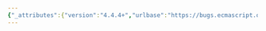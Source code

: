 ```yaml
---
{"_attributes":{"version":"4.4.4+","urlbase":"https://bugs.ecmascript.org/","maintainer":"dherman@mozilla.com"},"bug":{"bug_id":577,"creation_ts":"2012-07-19 12:27:00 -0700","short_desc":"13.5 Class Definitions; IsConstantDeclaration return true","delta_ts":"2015-07-10 08:34:59 -0700","product":"Draft for 6th Edition","component":"technical issue","version":"Rev 9: July 8, 2012 Draft","rep_platform":"All","op_sys":"All","bug_status":"RESOLVED","resolution":"FIXED","priority":"Normal","bug_severity":"normal","everconfirmed":true,"reporter":{"uid":"waldron.rick","name":"Rick Waldron"},"assigned_to":{"uid":"allen","name":"Allen Wirfs-Brock"},"cc":["erik.arvidsson","waldron.rick"],"long_desc":[{"commentid":1370,"comment_count":0,"who":{"uid":"waldron.rick","name":"Rick Waldron"},"bug_when":"2012-07-19 12:27:20 -0700","thetext":"IIRC, const by default for ClassDeclaration has yet to reach complete consensus - I think the draft should somehow reflect this or change the current return value to false pending final consensus."},{"commentid":1383,"comment_count":1,"who":{"uid":"waldron.rick","name":"Rick Waldron"},"bug_when":"2012-07-26 11:23:04 -0700","thetext":"Per July 26th TC39 meeting decision, class declarations create \"let\" bindings"},{"commentid":1563,"comment_count":2,"who":{"uid":"allen","name":"Allen Wirfs-Brock"},"bug_when":"2012-08-30 15:34:48 -0700","thetext":"changed in editor's draft."},{"commentid":1641,"comment_count":3,"who":{"uid":"allen","name":"Allen Wirfs-Brock"},"bug_when":"2012-09-28 12:23:56 -0700","thetext":"fixed in rev10, Sept. 27 2012 draft"}]}}
---
```

